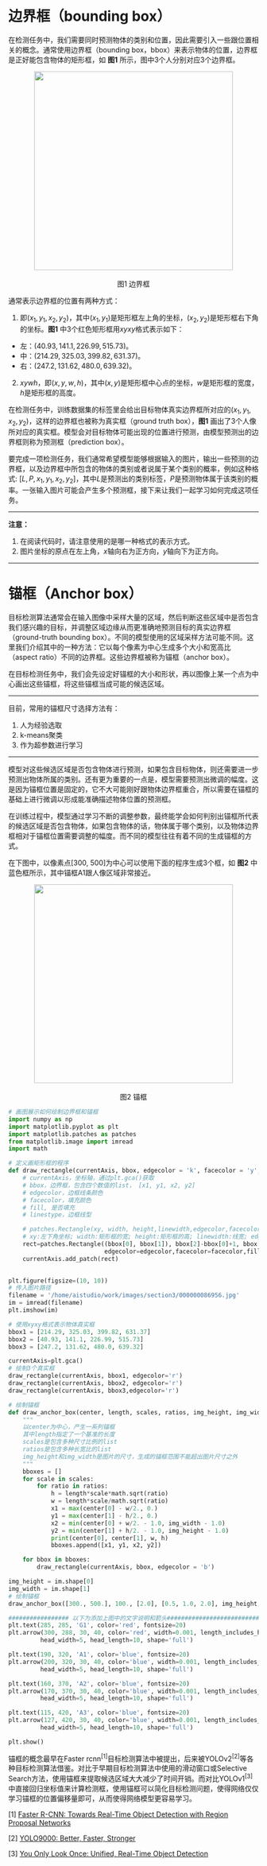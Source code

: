 # 边界框（bounding box）

在检测任务中，我们需要同时预测物体的类别和位置，因此需要引入一些跟位置相关的概念。通常使用边界框（bounding box，bbox）来表示物体的位置，边界框是正好能包含物体的矩形框，如 **图1** 所示，图中3个人分别对应3个边界框。

<center><img src="../../../images/computer_vision/object_detection/Bounding_Box.png" width = "400"  div align=center"></center>
<center><br>图1 边界框</br></center>

通常表示边界框的位置有两种方式：

1. 即$(x_1, y_1, x_2, y_2)$，其中$(x_1, y_1)$是矩形框左上角的坐标，$(x_2, y_2)$是矩形框右下角的坐标。**图1** 中3个红色矩形框用$xyxy$格式表示如下：

* 左：$(40.93, 141.1, 226.99, 515.73)$。
* 中：$(214.29, 325.03, 399.82, 631.37)$。
* 右：$(247.2, 131.62, 480.0, 639.32)$。

2. $xywh$，即$(x, y, w, h)$，其中$(x, y)$是矩形框中心点的坐标，$w$是矩形框的宽度，$h$是矩形框的高度。

在检测任务中，训练数据集的标签里会给出目标物体真实边界框所对应的$(x_1, y_1, x_2, y_2)$，这样的边界框也被称为真实框（ground truth box），**图1** 画出了3个人像所对应的真实框。模型会对目标物体可能出现的位置进行预测，由模型预测出的边界框则称为预测框（prediction box）。

要完成一项检测任务，我们通常希望模型能够根据输入的图片，输出一些预测的边界框，以及边界框中所包含的物体的类别或者说属于某个类别的概率，例如这种格式: $[L, P, x_1, y_1, x_2, y_2]$，其中$L$是预测出的类别标签，$P$是预测物体属于该类别的概率。一张输入图片可能会产生多个预测框，接下来让我们一起学习如何完成这项任务。

---

**注意：**

1. 在阅读代码时，请注意使用的是哪一种格式的表示方式。
1. 图片坐标的原点在左上角，$x$轴向右为正方向，$y$轴向下为正方向。

---

# 锚框（Anchor box）

目标检测算法通常会在输入图像中采样大量的区域，然后判断这些区域中是否包含我们感兴趣的目标，并调整区域边缘从而更准确地预测目标的真实边界框（ground-truth bounding box）。不同的模型使用的区域采样方法可能不同。这里我们介绍其中的一种方法：它以每个像素为中心生成多个大小和宽高比（aspect ratio）不同的边界框。这些边界框被称为锚框（anchor box）。

在目标检测任务中，我们会先设定好锚框的大小和形状，再以图像上某一个点为中心画出这些锚框，将这些锚框当成可能的候选区域。

---

目前，常用的锚框尺寸选择方法有：

1. 人为经验选取
2. k-means聚类
3. 作为超参数进行学习

---

模型对这些候选区域是否包含物体进行预测，如果包含目标物体，则还需要进一步预测出物体所属的类别。还有更为重要的一点是，模型需要预测出微调的幅度。这是因为锚框位置是固定的，它不大可能刚好跟物体边界框重合，所以需要在锚框的基础上进行微调以形成能准确描述物体位置的预测框。

在训练过程中，模型通过学习不断的调整参数，最终能学会如何判别出锚框所代表的候选区域是否包含物体，如果包含物体的话，物体属于哪个类别，以及物体边界框相对于锚框位置需要调整的幅度。而不同的模型往往有着不同的生成锚框的方式。

在下图中，以像素点[300, 500]为中心可以使用下面的程序生成3个框，如 **图2** 中蓝色框所示，其中锚框A1跟人像区域非常接近。

<center><img src="../../../images/computer_vision/object_detection/Anchor.png" width = "400"  div align=center"></center>
<center><br>图2 锚框</br></center>


```python
# 画图展示如何绘制边界框和锚框
import numpy as np
import matplotlib.pyplot as plt
import matplotlib.patches as patches
from matplotlib.image import imread
import math

# 定义画矩形框的程序    
def draw_rectangle(currentAxis, bbox, edgecolor = 'k', facecolor = 'y', fill=False, linestyle='-'):
    # currentAxis，坐标轴，通过plt.gca()获取
    # bbox，边界框，包含四个数值的list， [x1, y1, x2, y2]
    # edgecolor，边框线条颜色
    # facecolor，填充颜色
    # fill, 是否填充
    # linestype，边框线型

    # patches.Rectangle(xy, width, height,linewidth,edgecolor,facecolor,fill, linestyle)
    # xy:左下角坐标; width:矩形框的宽; height:矩形框的高; linewidth:线宽; edgecolor:边界颜色; facecolor:填充颜色; fill:是否填充; linestyle:线断类型
    rect=patches.Rectangle((bbox[0], bbox[1]), bbox[2]-bbox[0]+1, bbox[3]-bbox[1]+1, linewidth=1,
                           edgecolor=edgecolor,facecolor=facecolor,fill=fill, linestyle=linestyle)
    currentAxis.add_patch(rect)

    
plt.figure(figsize=(10, 10))
# 传入图片路径
filename = '/home/aistudio/work/images/section3/000000086956.jpg'
im = imread(filename)
plt.imshow(im)

# 使用xyxy格式表示物体真实框
bbox1 = [214.29, 325.03, 399.82, 631.37]
bbox2 = [40.93, 141.1, 226.99, 515.73]
bbox3 = [247.2, 131.62, 480.0, 639.32]

currentAxis=plt.gca()
# 绘制3个真实框
draw_rectangle(currentAxis, bbox1, edgecolor='r')
draw_rectangle(currentAxis, bbox2, edgecolor='r')
draw_rectangle(currentAxis, bbox3,edgecolor='r')

# 绘制锚框
def draw_anchor_box(center, length, scales, ratios, img_height, img_width):
    """
    以center为中心，产生一系列锚框
    其中length指定了一个基准的长度
    scales是包含多种尺寸比例的list
    ratios是包含多种长宽比的list
    img_height和img_width是图片的尺寸，生成的锚框范围不能超出图片尺寸之外
    """
    bboxes = []
    for scale in scales:
        for ratio in ratios:
            h = length*scale*math.sqrt(ratio)
            w = length*scale/math.sqrt(ratio) 
            x1 = max(center[0] - w/2., 0.)
            y1 = max(center[1] - h/2., 0.)
            x2 = min(center[0] + w/2. - 1.0, img_width - 1.0)
            y2 = min(center[1] + h/2. - 1.0, img_height - 1.0)
            print(center[0], center[1], w, h)
            bboxes.append([x1, y1, x2, y2])

    for bbox in bboxes:
        draw_rectangle(currentAxis, bbox, edgecolor = 'b')

img_height = im.shape[0]
img_width = im.shape[1] 
# 绘制锚框
draw_anchor_box([300., 500.], 100., [2.0], [0.5, 1.0, 2.0], img_height, img_width)

################# 以下为添加上图中的文字说明和箭头###############################
plt.text(285, 285, 'G1', color='red', fontsize=20)
plt.arrow(300, 288, 30, 40, color='red', width=0.001, length_includes_head=True, \
         head_width=5, head_length=10, shape='full')

plt.text(190, 320, 'A1', color='blue', fontsize=20)
plt.arrow(200, 320, 30, 40, color='blue', width=0.001, length_includes_head=True, \
         head_width=5, head_length=10, shape='full')

plt.text(160, 370, 'A2', color='blue', fontsize=20)
plt.arrow(170, 370, 30, 40, color='blue', width=0.001, length_includes_head=True, \
         head_width=5, head_length=10, shape='full')

plt.text(115, 420, 'A3', color='blue', fontsize=20)
plt.arrow(127, 420, 30, 40, color='blue', width=0.001, length_includes_head=True, \
         head_width=5, head_length=10, shape='full')

plt.show()
```

锚框的概念最早在Faster rcnn<sup>[1]</sup>目标检测算法中被提出，后来被YOLOv2<sup>[2]</sup>等各种目标检测算法借鉴。对比于早期目标检测算法中使用的滑动窗口或Selective Search方法，使用锚框来提取候选区域大大减少了时间开销。而对比YOLOv1<sup>[3]</sup>中直接回归坐标值来计算检测框，使用锚框可以简化目标检测问题，使得网络仅仅学习锚框的位置偏移量即可，从而使得网络模型更容易学习。

[1] [Faster R-CNN: Towards Real-Time Object Detection with Region Proposal Networks](https://arxiv.org/pdf/1506.01497.pdf)

[2] [YOLO9000: Better, Faster, Stronger](https://arxiv.org/pdf/1612.08242v1.pdf)

[3] [You Only Look Once: Unified, Real-Time Object Detection](https://arxiv.org/pdf/1506.02640.pdf)

